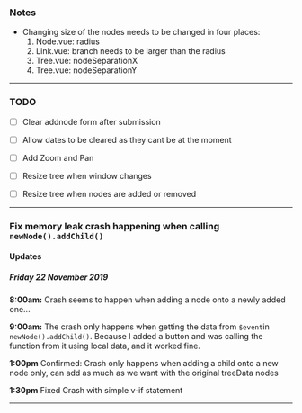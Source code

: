 ### Notes

* Changing size of the nodes needs to be changed in four places: 
    1. Node.vue: radius
    2. Link.vue: branch needs to be larger than the radius
    3. Tree.vue: nodeSeparationX
    4. Tree.vue: nodeSeparationY

---

### TODO


 - [ ] Clear addnode form after submission
 - [ ] Allow dates to be cleared as they cant be at the moment
 - [ ] Add Zoom and Pan
 - [ ] Resize tree when window changes
 - [ ] Resize tree when nodes are added or removed


---
### Fix memory leak crash happening when calling `newNode().addChild()`
  
#### Updates

##### Friday 22 November 2019

**8:00am:** Crash seems to happen when adding a node onto a newly added one...

**9:00am:** The crash only happens when getting the data from `$event`in `newNode().addChild()`. Because I added a button and was calling the function from it using local data, and it worked fine.

**1:00pm** Confirmed: Crash only happens when adding a child onto a new node only, can add as much as we want with the original treeData nodes

**1:30pm** Fixed Crash with simple v-if statement
    
---